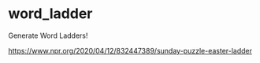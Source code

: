 # word_ladder
Generate Word Ladders!

https://www.npr.org/2020/04/12/832447389/sunday-puzzle-easter-ladder
